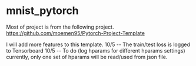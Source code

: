 # mnist_pytorch

Most of project is from the following project.
https://github.com/moemen95/Pytorch-Project-Template

I will add more features to this template.
10/5 -- The train/test loss is logged to Tensorboard
10/5 -- To do (log hparams for different hparams settings) currently, only one set of hparams will be read/used from json file. 
